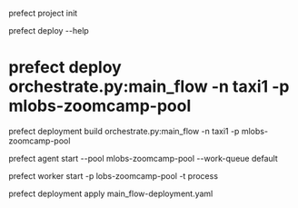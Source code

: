 

prefect project init

prefect deploy --help

# prefect deploy orchestrate.py:main_flow -n taxi1 -p mlobs-zoomcamp-pool 

prefect deployment build orchestrate.py:main_flow -n taxi1 -p mlobs-zoomcamp-pool 

prefect agent start --pool mlobs-zoomcamp-pool --work-queue default

prefect worker  start -p lobs-zoomcamp-pool -t process

prefect deployment apply main_flow-deployment.yaml